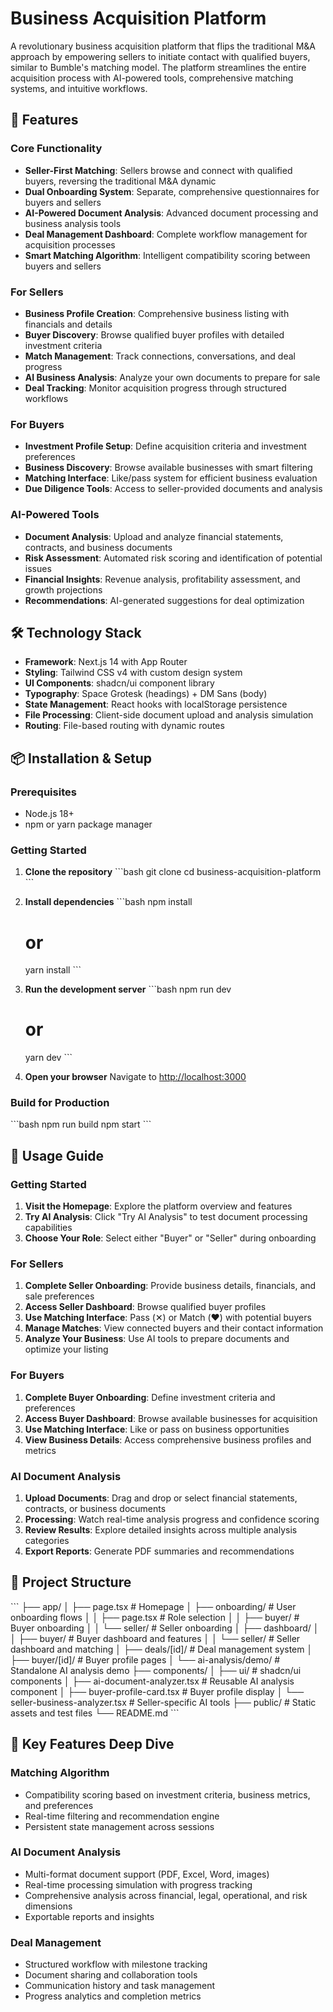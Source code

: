 # Business Acquisition Platform

A revolutionary business acquisition platform that flips the traditional M&A approach by empowering sellers to initiate contact with qualified buyers, similar to Bumble's matching model. The platform streamlines the entire acquisition process with AI-powered tools, comprehensive matching systems, and intuitive workflows.

## 🚀 Features

### Core Functionality
- **Seller-First Matching**: Sellers browse and connect with qualified buyers, reversing the traditional M&A dynamic
- **Dual Onboarding System**: Separate, comprehensive questionnaires for buyers and sellers
- **AI-Powered Document Analysis**: Advanced document processing and business analysis tools
- **Deal Management Dashboard**: Complete workflow management for acquisition processes
- **Smart Matching Algorithm**: Intelligent compatibility scoring between buyers and sellers

### For Sellers
- **Business Profile Creation**: Comprehensive business listing with financials and details
- **Buyer Discovery**: Browse qualified buyer profiles with detailed investment criteria
- **Match Management**: Track connections, conversations, and deal progress
- **AI Business Analysis**: Analyze your own documents to prepare for sale
- **Deal Tracking**: Monitor acquisition progress through structured workflows

### For Buyers
- **Investment Profile Setup**: Define acquisition criteria and investment preferences
- **Business Discovery**: Browse available businesses with smart filtering
- **Matching Interface**: Like/pass system for efficient business evaluation
- **Due Diligence Tools**: Access to seller-provided documents and analysis

### AI-Powered Tools
- **Document Analysis**: Upload and analyze financial statements, contracts, and business documents
- **Risk Assessment**: Automated risk scoring and identification of potential issues
- **Financial Insights**: Revenue analysis, profitability assessment, and growth projections
- **Recommendations**: AI-generated suggestions for deal optimization

## 🛠 Technology Stack

- **Framework**: Next.js 14 with App Router
- **Styling**: Tailwind CSS v4 with custom design system
- **UI Components**: shadcn/ui component library
- **Typography**: Space Grotesk (headings) + DM Sans (body)
- **State Management**: React hooks with localStorage persistence
- **File Processing**: Client-side document upload and analysis simulation
- **Routing**: File-based routing with dynamic routes

## 📦 Installation & Setup

### Prerequisites
- Node.js 18+ 
- npm or yarn package manager

### Getting Started

1. **Clone the repository**
   \`\`\`bash
   git clone <repository-url>
   cd business-acquisition-platform
   \`\`\`

2. **Install dependencies**
   \`\`\`bash
   npm install
   # or
   yarn install
   \`\`\`

3. **Run the development server**
   \`\`\`bash
   npm run dev
   # or
   yarn dev
   \`\`\`

4. **Open your browser**
   Navigate to [http://localhost:3000](http://localhost:3000)

### Build for Production

\`\`\`bash
npm run build
npm start
\`\`\`

## 🎯 Usage Guide

### Getting Started
1. **Visit the Homepage**: Explore the platform overview and features
2. **Try AI Analysis**: Click "Try AI Analysis" to test document processing capabilities
3. **Choose Your Role**: Select either "Buyer" or "Seller" during onboarding

### For Sellers
1. **Complete Seller Onboarding**: Provide business details, financials, and sale preferences
2. **Access Seller Dashboard**: Browse qualified buyer profiles
3. **Use Matching Interface**: Pass (✕) or Match (❤️) with potential buyers
4. **Manage Matches**: View connected buyers and their contact information
5. **Analyze Your Business**: Use AI tools to prepare documents and optimize your listing

### For Buyers  
1. **Complete Buyer Onboarding**: Define investment criteria and preferences
2. **Access Buyer Dashboard**: Browse available businesses for acquisition
3. **Use Matching Interface**: Like or pass on business opportunities
4. **View Business Details**: Access comprehensive business profiles and metrics

### AI Document Analysis
1. **Upload Documents**: Drag and drop or select financial statements, contracts, or business documents
2. **Processing**: Watch real-time analysis progress and confidence scoring
3. **Review Results**: Explore detailed insights across multiple analysis categories
4. **Export Reports**: Generate PDF summaries and recommendations

## 📁 Project Structure

\`\`\`
├── app/
│   ├── page.tsx                    # Homepage
│   ├── onboarding/                 # User onboarding flows
│   │   ├── page.tsx               # Role selection
│   │   ├── buyer/                 # Buyer onboarding
│   │   └── seller/                # Seller onboarding
│   ├── dashboard/
│   │   ├── buyer/                 # Buyer dashboard and features
│   │   └── seller/                # Seller dashboard and matching
│   ├── deals/[id]/                # Deal management system
│   ├── buyer/[id]/                # Buyer profile pages
│   └── ai-analysis/demo/          # Standalone AI analysis demo
├── components/
│   ├── ui/                        # shadcn/ui components
│   ├── ai-document-analyzer.tsx   # Reusable AI analysis component
│   ├── buyer-profile-card.tsx     # Buyer profile display
│   └── seller-business-analyzer.tsx # Seller-specific AI tools
├── public/                        # Static assets and test files
└── README.md
\`\`\`

## 🔧 Key Features Deep Dive

### Matching Algorithm
- Compatibility scoring based on investment criteria, business metrics, and preferences
- Real-time filtering and recommendation engine
- Persistent state management across sessions

### AI Document Analysis
- Multi-format document support (PDF, Excel, Word, images)
- Real-time processing simulation with progress tracking
- Comprehensive analysis across financial, legal, operational, and risk dimensions
- Exportable reports and insights

### Deal Management
- Structured workflow with milestone tracking
- Document sharing and collaboration tools
- Communication history and task management
- Progress analytics and completion metrics
